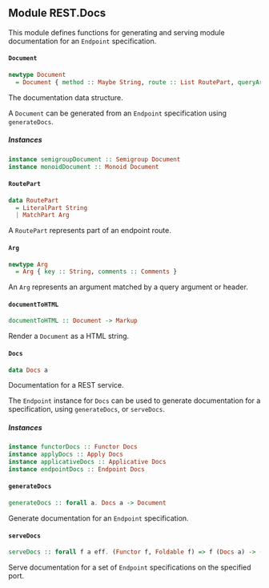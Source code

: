 ## Module REST.Docs

This module defines functions for generating and serving module documentation
for an `Endpoint` specification.

#### `Document`

``` purescript
newtype Document
  = Document { method :: Maybe String, route :: List RoutePart, queryArgs :: List Arg, headers :: List Arg }
```

The documentation data structure.

A `Document` can be generated from an `Endpoint` specification using `generateDocs`.

##### Instances
``` purescript
instance semigroupDocument :: Semigroup Document
instance monoidDocument :: Monoid Document
```

#### `RoutePart`

``` purescript
data RoutePart
  = LiteralPart String
  | MatchPart Arg
```

A `RoutePart` represents part of an endpoint route.

#### `Arg`

``` purescript
newtype Arg
  = Arg { key :: String, comments :: Comments }
```

An `Arg` represents an argument matched by a query argument or header.

#### `documentToHTML`

``` purescript
documentToHTML :: Document -> Markup
```

Render a `Document` as a HTML string.

#### `Docs`

``` purescript
data Docs a
```

Documentation for a REST service.

The `Endpoint` instance for `Docs` can be used to generate documentation
for a specification, using `generateDocs`, or `serveDocs`.

##### Instances
``` purescript
instance functorDocs :: Functor Docs
instance applyDocs :: Apply Docs
instance applicativeDocs :: Applicative Docs
instance endpointDocs :: Endpoint Docs
```

#### `generateDocs`

``` purescript
generateDocs :: forall a. Docs a -> Document
```

Generate documentation for an `Endpoint` specification.

#### `serveDocs`

``` purescript
serveDocs :: forall f a eff. (Functor f, Foldable f) => f (Docs a) -> (Markup -> Markup) -> Int -> Eff (http :: HTTP | eff) Unit -> Eff (http :: HTTP | eff) Unit
```

Serve documentation for a set of `Endpoint` specifications on the specified port.


